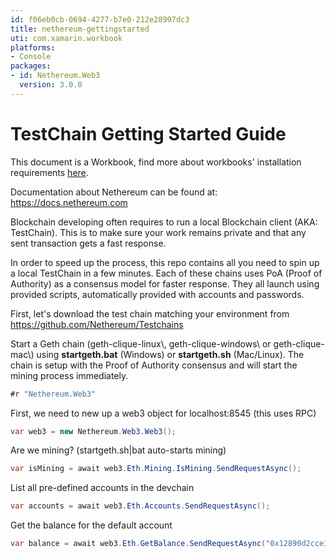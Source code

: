 ```yaml
---
id: f06eb0cb-0694-4277-b7e0-212e28997dc3
title: nethereum-gettingstarted
uti: com.xamarin.workbook
platforms:
- Console
packages:
- id: Nethereum.Web3
  version: 3.0.0
---
```


# TestChain Getting Started Guide

This document is a Workbook, find more about workbooks' installation requirements  [here](https://docs.microsoft.com/en-us/xamarin/tools/workbooks/install).

Documentation about Nethereum can be found at: <https://docs.nethereum.com>

Blockchain developing often requires to run a local Blockchain client (AKA: TestChain). This is to make sure your work remains private and that any sent transaction gets a fast response.

In order to speed up the process, this repo contains all you need to spin up a local TestChain in a few minutes. Each of these chains uses PoA (Proof of Authority) as a consensus model for faster response. They all launch using provided scripts, automatically provided with accounts and passwords.

First, let's download the test chain matching your environment from <https://github.com/Nethereum/Testchains>

Start a Geth chain (geth-clique-linux\\, geth-clique-windows\\ or geth-clique-mac\\) using **startgeth.bat** (Windows) or **startgeth.sh** (Mac/Linux). The chain is setup with the Proof of Authority consensus and will start the mining process immediately.

```csharp
#r "Nethereum.Web3"
```

First, we need to new up a web3 object for localhost:8545 (this uses RPC)

```csharp
var web3 = new Nethereum.Web3.Web3();
```

Are we mining? (startgeth.sh|bat auto-starts mining)

```csharp
var isMining = await web3.Eth.Mining.IsMining.SendRequestAsync();
```

List all pre-defined accounts in the devchain

```csharp
var accounts = await web3.Eth.Accounts.SendRequestAsync();
```

Get the balance for the default account

```csharp
var balance = await web3.Eth.GetBalance.SendRequestAsync("0x12890d2cce102216644c59dae5baed380d84830c");
```
